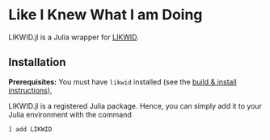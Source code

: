 # Like I Knew What I am Doing

LIKWID.jl is a Julia wrapper for [LIKWID](https://github.com/RRZE-HPC/likwid).

## Installation

**Prerequisites:** You must have `likwid` installed (see the [build & install instructions](https://github.com/RRZE-HPC/likwid#download-build-and-install)),

LIKWID.jl is a registered Julia package. Hence, you can simply add it to your Julia environment with the command
```julia
] add LIKWID
```